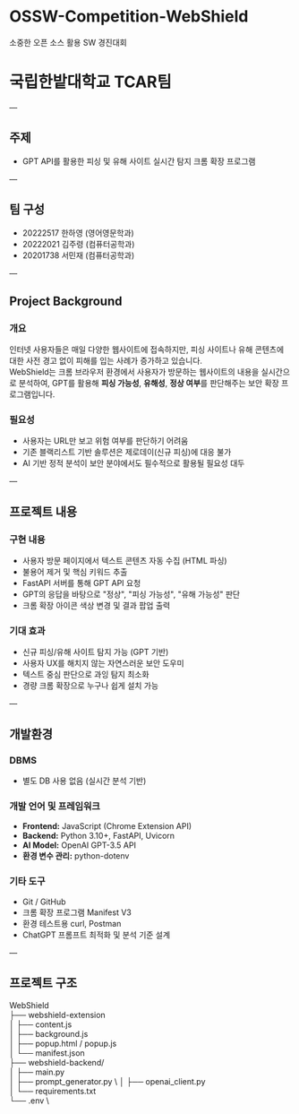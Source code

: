 # OSSW-Competition-WebShield  
소중한 오픈 소스 활용 SW 경진대회  

# 국립한밭대학교 TCAR팀  

—

## 주제  
- GPT API를 활용한 피싱 및 유해 사이트 실시간 탐지 크롬 확장 프로그램

—

## 팀 구성  
- 20222517 한하영 (영어영문학과)  
- 20222021 김주령 (컴퓨터공학과)  
- 20201738 서민재 (컴퓨터공학과)

—

## Project Background

### 개요  
인터넷 사용자들은 매일 다양한 웹사이트에 접속하지만, 피싱 사이트나 유해 콘텐츠에 대한 사전 경고 없이 피해를 입는 사례가 증가하고 있습니다.  
WebShield는 크롬 브라우저 환경에서 사용자가 방문하는 웹사이트의 내용을 실시간으로 분석하여, GPT를 활용해 **피싱 가능성**, **유해성**, **정상 여부**를 판단해주는 보안 확장 프로그램입니다.

### 필요성  
- 사용자는 URL만 보고 위험 여부를 판단하기 어려움  
- 기존 블랙리스트 기반 솔루션은 제로데이(신규 피싱)에 대응 불가  
- AI 기반 정적 분석이 보안 분야에서도 필수적으로 활용될 필요성 대두

—

## 프로젝트 내용

### 구현 내용  
- 사용자 방문 페이지에서 텍스트 콘텐츠 자동 수집 (HTML 파싱)
- 불용어 제거 및 핵심 키워드 추출
- FastAPI 서버를 통해 GPT API 요청
- GPT의 응답을 바탕으로 "정상", "피싱 가능성", "유해 가능성" 판단
- 크롬 확장 아이콘 색상 변경 및 결과 팝업 출력

### 기대 효과  
- 신규 피싱/유해 사이트 탐지 가능 (GPT 기반)
- 사용자 UX를 해치지 않는 자연스러운 보안 도우미
- 텍스트 중심 판단으로 과잉 탐지 최소화
- 경량 크롬 확장으로 누구나 쉽게 설치 가능

—

## 개발환경

### DBMS  
- 별도 DB 사용 없음 (실시간 분석 기반)

### 개발 언어 및 프레임워크  
- **Frontend:** JavaScript (Chrome Extension API)  
- **Backend:** Python 3.10+, FastAPI, Uvicorn  
- **AI Model:** OpenAI GPT-3.5 API  
- **환경 변수 관리:** python-dotenv  

### 기타 도구  
- Git / GitHub  
- 크롬 확장 프로그램 Manifest V3  
- 환경 테스트용 curl, Postman  
- ChatGPT 프롬프트 최적화 및 분석 기준 설계

—

## 프로젝트 구조
WebShield \
├── webshield-extension \
│   ├── content.js  \
│   ├── background.js \
│   ├── popup.html / popup.js \
│   └── manifest.json \
├── webshield-backend/ \
│   ├── main.py \
│   ├── prompt_generator.py \ 
│   ├── openai_client.py \
│   └── requirements.txt \
└── .env \

